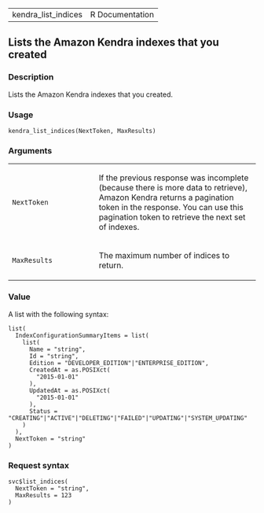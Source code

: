 <table style="width: 100%;">
<tbody>
<tr class="odd">
<td>kendra_list_indices</td>
<td style="text-align: right;">R Documentation</td>
</tr>
</tbody>
</table>

## Lists the Amazon Kendra indexes that you created

### Description

Lists the Amazon Kendra indexes that you created.

### Usage

    kendra_list_indices(NextToken, MaxResults)

### Arguments

<table>
<colgroup>
<col style="width: 35%" />
<col style="width: 65%" />
</colgroup>
<tbody>
<tr class="odd">
<td><code id="kendra_list_indices_:_NextToken">NextToken</code></td>
<td><p>If the previous response was incomplete (because there is more
data to retrieve), Amazon Kendra returns a pagination token in the
response. You can use this pagination token to retrieve the next set of
indexes.</p></td>
</tr>
<tr class="even">
<td><code id="kendra_list_indices_:_MaxResults">MaxResults</code></td>
<td><p>The maximum number of indices to return.</p></td>
</tr>
</tbody>
</table>

### Value

A list with the following syntax:

    list(
      IndexConfigurationSummaryItems = list(
        list(
          Name = "string",
          Id = "string",
          Edition = "DEVELOPER_EDITION"|"ENTERPRISE_EDITION",
          CreatedAt = as.POSIXct(
            "2015-01-01"
          ),
          UpdatedAt = as.POSIXct(
            "2015-01-01"
          ),
          Status = "CREATING"|"ACTIVE"|"DELETING"|"FAILED"|"UPDATING"|"SYSTEM_UPDATING"
        )
      ),
      NextToken = "string"
    )

### Request syntax

    svc$list_indices(
      NextToken = "string",
      MaxResults = 123
    )

